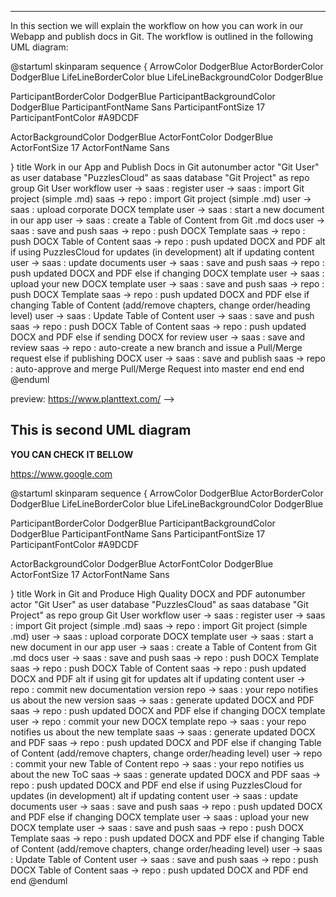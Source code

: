---------------------------------------
In this section we will explain the workflow on how you can work in our Webapp and publish docs in Git. 
The workflow is outlined in the following UML diagram:


@startuml
skinparam sequence {
ArrowColor DodgerBlue
ActorBorderColor DodgerBlue
LifeLineBorderColor blue
LifeLineBackgroundColor DodgerBlue



ParticipantBorderColor DodgerBlue
ParticipantBackgroundColor DodgerBlue
ParticipantFontName Sans
ParticipantFontSize 17
ParticipantFontColor #A9DCDF

ActorBackgroundColor DodgerBlue
ActorFontColor DodgerBlue
ActorFontSize 17
ActorFontName Sans

}
title Work in our App and Publish Docs in Git
autonumber
actor "Git User" as user
database "PuzzlesCloud" as saas
database "Git Project" as repo
group Git User workflow
   user -> saas : register
   user -> saas : import Git project (simple .md)
   saas -> repo : import Git project (simple .md)
   user -> saas : upload corporate DOCX template
   user -> saas : start a new document in our app
   user -> saas : create a Table of Content from Git .md docs
   user -> saas : save and push
  saas -> repo : push DOCX Template
  saas -> repo : push DOCX Table of Content
  saas -> repo : push updated DOCX and PDF
  alt if using PuzzlesCloud for updates (in development)
   alt if updating content
   user -> saas : update documents
   user -> saas : save and push
   saas -> repo : push updated DOCX and PDF
   else if changing DOCX template
   user -> saas : upload your new DOCX template
   user -> saas : save and push
   saas -> repo : push DOCX Template
   saas -> repo : push updated DOCX and PDF
   else if changing Table of Content (add/remove chapters, change order/heading level)
   user -> saas : Update Table of Content
   user -> saas : save and push
   saas -> repo : push DOCX Table of Content
   saas -> repo : push updated DOCX and PDF
   else if sending DOCX for review
   user -> saas : save and review
   saas -> repo : auto-create a new branch and issue a Pull/Merge request
   else if publishing DOCX
   user -> saas : save and publish
   saas -> repo : auto-approve and merge Pull/Merge Request into master
   end
   end
end
@enduml

preview: https://www.planttext.com/
-->

## This is second UML diagram

**YOU CAN CHECK IT BELLOW**


https://www.google.com


@startuml
skinparam sequence {
ArrowColor DodgerBlue
ActorBorderColor DodgerBlue
LifeLineBorderColor blue
LifeLineBackgroundColor DodgerBlue

ParticipantBorderColor DodgerBlue
ParticipantBackgroundColor DodgerBlue
ParticipantFontName Sans
ParticipantFontSize 17
ParticipantFontColor #A9DCDF

ActorBackgroundColor DodgerBlue
ActorFontColor DodgerBlue
ActorFontSize 17
ActorFontName Sans

}
title Work in Git and Produce High Quality DOCX and PDF
autonumber
actor "Git User" as user
database "PuzzlesCloud" as saas
database "Git Project" as repo
group Git User workflow
user -> saas : register
user -> saas : import Git project (simple .md)
saas -> repo : import Git project (simple .md)
user -> saas : upload corporate DOCX template
user -> saas : start a new document in our app
user -> saas : create a Table of Content from Git .md docs
user -> saas : save and push
saas -> repo : push DOCX Template
saas -> repo : push DOCX Table of Content
saas -> repo : push updated DOCX and PDF
alt if using git for updates
alt if updating content
user -> repo : commit new documentation version
repo -> saas : your repo notifies us about the new version
saas -> saas : generate updated DOCX and PDF
saas -> repo : push updated DOCX and PDF
else if changing DOCX template
user -> repo : commit your new DOCX template
repo -> saas : your repo notifies us about the new template
saas -> saas : generate updated DOCX and PDF
saas -> repo : push updated DOCX and PDF
else if changing Table of Content (add/remove chapters, change order/heading level)
user -> repo : commit your new Table of Content
repo -> saas : your repo notifies us about the new ToC
saas -> saas : generate updated DOCX and PDF
saas -> repo : push updated DOCX and PDF
end
else if using PuzzlesCloud for updates (in development)
alt if updating content
user -> saas : update documents
user -> saas : save and push
saas -> repo : push updated DOCX and PDF
else if changing DOCX template
user -> saas : upload your new DOCX template
user -> saas : save and push
saas -> repo : push DOCX Template
saas -> repo : push updated DOCX and PDF
else if changing Table of Content (add/remove chapters, change order/heading level)
user -> saas : Update Table of Content
user -> saas : save and push
saas -> repo : push DOCX Table of Content
saas -> repo : push updated DOCX and PDF
end
end
@enduml




